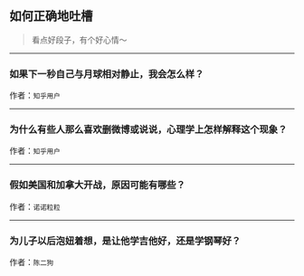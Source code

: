 ## 如何正确地吐槽

> 看点好段子，有个好心情～


 
---

### 如果下一秒自己与月球相对静止，我会怎么样？

> 


作者：`知乎用户`

---

### 为什么有些人那么喜欢删微博或说说，心理学上怎样解释这个现象？

> 


作者：`知乎用户`

---

### 假如美国和加拿大开战，原因可能有哪些？

> 


作者：`诺诺粒粒`

---

### 为儿子以后泡妞着想，是让他学吉他好，还是学钢琴好？

> 


作者：`陈二狗`